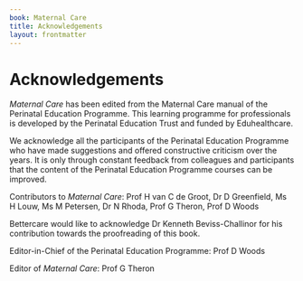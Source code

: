 ```yaml
---
book: Maternal Care
title: Acknowledgements
layout: frontmatter
---
```


# Acknowledgements

*Maternal Care* has been edited from the Maternal Care manual of the Perinatal Education Programme. This learning programme for professionals is developed by the Perinatal Education Trust and funded by Eduhealthcare.

We acknowledge all the participants of the Perinatal Education Programme who have made suggestions and offered constructive criticism over the years. It is only through constant feedback from colleagues and participants that the content of the Perinatal Education Programme courses can be improved.

Contributors to *Maternal Care*: Prof H van C de Groot, Dr D Greenfield, Ms H Louw, Ms M Petersen, Dr N Rhoda, Prof G Theron, Prof D Woods

Bettercare would like to acknowledge Dr Kenneth Beviss-Challinor for his contribution towards the proofreading of this book.

Editor-in-Chief of the Perinatal Education Programme: Prof D Woods

Editor of *Maternal Care*: Prof G Theron
